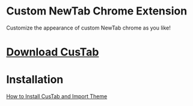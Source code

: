 # Custom NewTab Chrome Extension
Customize the appearance of custom NewTab chrome as you like!

# <a href="https://github.com/SANSDESU/CustomTab/files/12561954/Custom.New.Tab.v1.2.2.Full.by.SANSDESU.zip">Download CusTab</a>

# Installation
<a href="https://drive.google.com/file/d/1tfQ8Gqn5IZkQiTCDZGPMJjn2Yt4ofZoY/view">How to Install CusTab and Import Theme</a>
